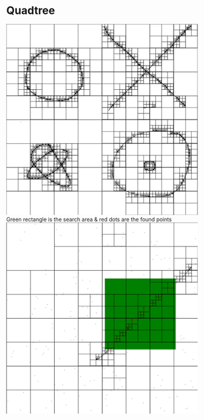 # Quadtree

![](src/images/initialTest.png)
Green rectangle is the search area & red dots are the found points
![](src/images/searchAreaTest.png)
